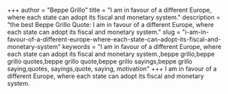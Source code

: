 +++
author = "Beppe Grillo"
title = "I am in favour of a different Europe, where each state can adopt its fiscal and monetary system."
description = "the best Beppe Grillo Quote: I am in favour of a different Europe, where each state can adopt its fiscal and monetary system."
slug = "i-am-in-favour-of-a-different-europe-where-each-state-can-adopt-its-fiscal-and-monetary-system"
keywords = "I am in favour of a different Europe, where each state can adopt its fiscal and monetary system.,beppe grillo,beppe grillo quotes,beppe grillo quote,beppe grillo sayings,beppe grillo saying,quotes, sayings,quote, saying, motivation"
+++
I am in favour of a different Europe, where each state can adopt its fiscal and monetary system.
